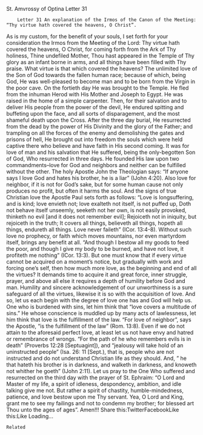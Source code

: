 St. Amvrossy of Optina Letter 31

		Letter 31 An explanation of the Irmos of the Canon of the Meeting: “Thy virtue hath covered the heavens, O Christ”.
As is my custom, for the benefit of your souls, I set forth for your consideration the Irmos from the Meeting of the Lord:
Thy virtue hath covered the heavens, O Christ, for coming forth from the Ark of Thy holiness, Thine undefiled Mother, Thou hast appeared in the Temple of Thy glory as an infant borne in arms, and all things have been filled with Thy praise.
What virtue is that which covered the heavens? The unlimited love of the Son of God towards the fallen human race; because of which, being God, He was well-pleased to become man and to be born from the Virgin in the poor cave. On the fortieth day He was brought to the Temple. He fled from the inhuman Herod with His Mother and Joseph to Egypt. He was raised in the home of a simple carpenter. Then, for their salvation and to deliver His people from the power of the devil, He endured spitting and buffeting upon the face, and all sorts of disparagement, and the most shameful death upon the Cross. After the three day burial, He resurrected from the dead by the power of His Divinity and the glory of the Father; and trampling on all the forces of the enemy and demolishing the gates and prisons of hell, He brought out into freedom the souls which were held captive there who believe and have faith in His second coming.
It was for love of man and his salvation that He suffered, being the only-begotten Son of God, Who resurrected in three days. He founded His law upon two commandments–love for God and neighbors and neither can be fulfilled without the other. The holy Apostle John the Theologian says: “If anyone says I love God and hates his brother, he is a liar” (IJohn 4:20). Also love for neighbor, if it is not for God’s sake, but for some human cause not only produces no profit, but often it harms the soul. And the signs of true Christian love the Apostle Paul sets forth as follows: “Love is longsuffering, and is kind; love envieth not; love exalteth not itself, is not puffed up, Doth not behave itself unseemly, seeketh not her own, is not easily provoked, thinketh no evil [and it does not remember evil]; Rejoiceth not in iniquity, but rejoiceth in the truth; It covers all things, believeth all things, hopeth all things, endureth all things. Love never faileth” (ICor. 13:4-8). Without such love no prophecy, or faith which moves mountains, nor even martyrdom itself, brings any benefit at all. “And though I bestow all my goods to feed the poor, and though I give my body to be burned, and have not love, it profiteth me nothing” (ICor. 13:3).
But one must know that if every virtue cannot be acquired on a moment’s notice, but gradually with work and forcing one’s self, then how much more love, as the beginning and end of all the virtues? It demands time to acquire it and great force, inner struggle, prayer, and above all else it requires a depth of humility before God and man. Humility and sincere acknowledgement of our unworthiness is a sure safeguard of all the virtues, likewise it is so with the acquisition of love. And so, let us each begin with the degree of love one has and God will help us. One who is burdened with sins, let him think that “love covers a multitude of sins.” He whose conscience is muddled up by many acts of lawlessness, let him think that love is the fulfillment of the law. “For love of neighbor”, says the Apostle, “is the fulfillment of the law” (Rom. 13:8). Even if we do not attain to the aforesaid perfect love, at least let us not have envy and hatred or remembrance of wrongs. “For the path of he who remembers evils is in death” (Proverbs 12:28 [Septuagint]), and “jealousy will take hold of an uninstructed people” (Isa. 26: 11 [Sept.), that is, people who are not instructed and do not understand Christian life as they should. And, ” he that hateth his brother is in darkness, and walketh in darkness, and knoweth not whither he goeth” (IJohn 2:11).
Let us pray to the One Who suffered and resurrected on the third day with the prayer of St. Ephraim: “O Lord and Master of my life, a spirit of idleness, despondency, ambition, and idle talking give me not. But rather a spirit of chastity, humble-mindedness, patience, and love bestow upon me Thy servant. Yea, O Lord and King, grant me to see my failings and not to condemn my brother; for blessed art Thou unto the ages of ages”. Amen!!!
Share this:TwitterFacebookLike this:Like Loading...

	Related
			